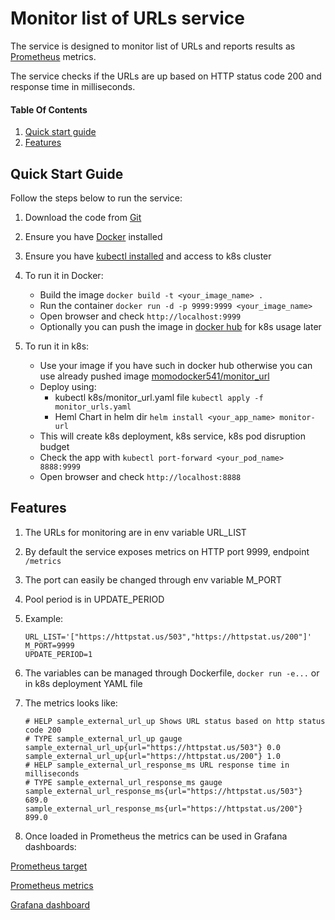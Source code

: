# Monitor list of URLs service

The service is designed to monitor list of URLs and reports results as [Prometheus](https://https://prometheus.io/) metrics.

The service checks if the URLs are up based on HTTP status code 200 and response time in milliseconds.

#### Table Of Contents

1. [Quick start guide](#quick-start-guide)
2. [Features](#features)

## Quick Start Guide

Follow the steps below to run the service:

1. Download the code from [Git](https://github.com/masterhub541/monitor_urls)
2. Ensure you have [Docker](https://docs.docker.com/get-docker/) installed
3. Ensure you have [kubectl installed](https://kubernetes.io/docs/tasks/tools/) and access to k8s cluster
4. To run it in Docker:

   * Build the image `docker build -t <your_image_name> .`
   * Run the container `docker run -d -p 9999:9999 <your_image_name>`
   * Open browser and check `http://localhost:9999`
   * Optionally you can push the image in [docker hub](https://hub.docker.com/) for k8s usage later
5. To run it in k8s:

   * Use your image if you have such in docker hub otherwise you can use already pushed image [momodocker541/monitor_url](https://hub.docker.com/u/momodocker541)
   * Deploy using:
     * kubectl k8s/monitor_url.yaml file `kubectl apply -f monitor_urls.yaml`
     * Heml Chart in helm dir `helm install <your_app_name> monitor-url`
   * This will create k8s deployment, k8s service, k8s pod disruption budget
   * Check the app with `kubectl port-forward <your_pod_name> 8888:9999`
   * Open browser and check `http://localhost:8888`

## Features

1. The URLs for monitoring are in env variable URL_LIST
2. By default the service exposes metrics on HTTP port 9999, endpoint `/metrics`
3. The port can easily be changed through env variable M_PORT
4. Pool period is in UPDATE_PERIOD
5. Example:

   ```
   URL_LIST='["https://httpstat.us/503","https://httpstat.us/200"]'
   M_PORT=9999
   UPDATE_PERIOD=1
   ```
6. The variables can be managed through Dockerfile, `docker run -e...` or in k8s deployment YAML file
7. The metrics looks like:

   ```
   # HELP sample_external_url_up Shows URL status based on http status code 200
   # TYPE sample_external_url_up gauge
   sample_external_url_up{url="https://httpstat.us/503"} 0.0
   sample_external_url_up{url="https://httpstat.us/200"} 1.0
   # HELP sample_external_url_response_ms URL response time in milliseconds
   # TYPE sample_external_url_response_ms gauge
   sample_external_url_response_ms{url="https://httpstat.us/503"} 689.0
   sample_external_url_response_ms{url="https://httpstat.us/200"} 899.0
   ```
8. Once loaded in Prometheus the metrics can be used in Grafana dashboards:

[Prometheus target](https://github.com/masterhub541/monitor_urls/pics/Prometheus_metrics.png)

[Prometheus metrics](https://github.com/masterhub541/monitor_urls/pics/Prometheus_metrics.png)

[Grafana dashboard](https://github.com/masterhub541/monitor_urls/pics/Grafana_dashboard.png)
